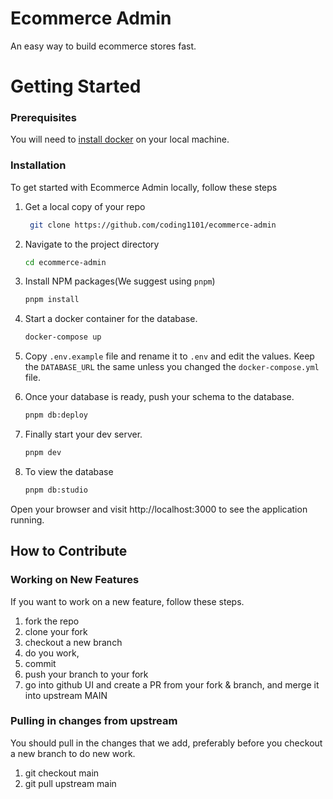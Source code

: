 # Ecommerce Admin

An easy way to build ecommerce stores fast.

# Getting Started

### Prerequisites

You will need to [install docker](https://www.docker.com/) on your local machine.

### Installation

To get started with Ecommerce Admin locally, follow these steps

1. Get a local copy of your repo
   ```sh
    git clone https://github.com/coding1101/ecommerce-admin
   ```
2. Navigate to the project directory

   ```sh
   cd ecommerce-admin
   ```

3. Install NPM packages(We suggest using `pnpm`)
   ```sh
   pnpm install
   ```
4. Start a docker container for the database.
   ```sh
   docker-compose up
   ```
5. Copy `.env.example` file and rename it to `.env` and edit the values. Keep the `DATABASE_URL` the same unless you changed the `docker-compose.yml` file.

6. Once your database is ready, push your schema to the database.
   ```sh
   pnpm db:deploy
   ```
7. Finally start your dev server.
   ```sh
   pnpm dev
   ```
8. To view the database
   ```sh
   pnpm db:studio
   ```

Open your browser and visit http://localhost:3000 to see the application running.

## How to Contribute

### Working on New Features

If you want to work on a new feature, follow these steps.

1. fork the repo
2. clone your fork
3. checkout a new branch
4. do you work,
5. commit
6. push your branch to your fork
7. go into github UI and create a PR from your fork & branch, and merge it into upstream MAIN

### Pulling in changes from upstream

You should pull in the changes that we add, preferably before you checkout a new branch to do new work.

1. git checkout main
2. git pull upstream main
